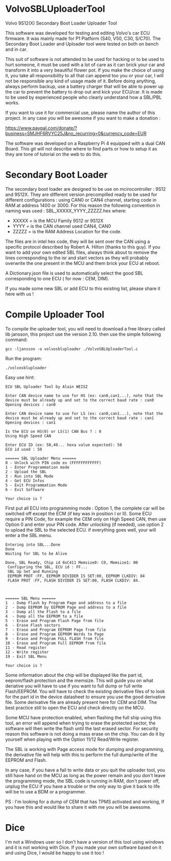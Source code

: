# VolvoSBLUploaderTool
Volvo 9S12(X) Secondary Boot Loader Uploader Tool

This software was developed for testing and editing Volvo's car ECU firmware. It was mainly made for P1 Platform (S40, V50, C30, S/C70).
The Secondary Boot Loader and Uploader tool were tested on both on bench and in car.

This suit of software is not attended to be used for hacking or to be used to hurt someone, it must be used with a lot of care as it can brick your car and transform it into a very beautiful flower pot.
If you make the choice of using it, you take all responsibility to all that can append too you or your car, I will not be responsible any kind of usage made of it. Before doing anything, always perform backup, use a battery charger that will be able to power up the car to prevent the battery to drop out and kick your ECU/car.
It is made to be used by experienced people who clearly understand how a SBL/PBL works. 

If you want to use it for commercial use, please name the author of this project. In any case you will be awesome if you want to make a donation :

https://www.paypal.com/donate/?business=SMJHF6RVYC25J&no_recurring=0&currency_code=EUR

The software was developed on a Raspberry Pi 4 equipped with a dual CAN Board.
This git will not describe where to find parts or how to setup it as they are tone of tutorial on the web to do this.

# Secondary Boot Loader

The secondary boot loader are designed to be use on mcirocontroller : 9S12 and 9S12X.
They are different version precompilled ready to be used for different configurations : using CAN0 or CAN4 channel, starting code in RAM at address 1400 or 3000.
For this reason the following convention in naming was used : SBL_XXXXX_YYYY_ZZZZZ.hex where:
* XXXXX = is the MCU Family 9S12 or 9S12X
* YYYY  = is the CAN channel used CAN4, CAN0
* ZZZZZ = is the RAM Address Location for the code.

The files are in intel hex code, they will be sent over the CAN using a specific protocol described by Robert A. Hilton (thanks to this guy).
If you want to add your own edited SBL files, always think about to remove the lines corresponding to the isr and start vectors as they will probably overwrite the one present in the MCU and them brick your ECU at reboot.

A Dictionary.json file is used to automatically select the good SBL corresponding to one ECU ( for now : CEM, DIM).

If you made some new SBL or add ECU to this existing list, please share it here with us !

# Compile Uploader Tool

To compile the uploader tool, you will need to download a free library called lib jansson, this project use the version 2.10.
then use the simple following command:

```
gcc -ljansson -o volvosbluploader ./VolvoSBLUploaderTool.c
```

Run the program:

```
./volvosbluploader
```

Easy use hint:
```
ECU SBL Uploader Tool by Alain WEISZ

Enter CAN device name to use for HS (ex: can0,can1...), note that the device must be already up and set to the correct baud rate : can0
Opening devices : can0

Enter CAN device name to use for LS (ex: can0,can1...), note that the device must be already up and set to the correct baud rate : can1
Opening devices : can1

Is the ECU on HS(0) or LS(1) CAN Bus ? : 0
Using High Speed CAN

Enter ECU ID (ex: 50,40... hexa value expected): 50
ECU id used : 50

====== SBL Uploader Menu ======
0 - Unlock with PIN code ex (FFFFFFFFFFFF)
1 - Enter Programmation mode
2 - Upload the SBL
3 - Run into SBL Mode
4 - Get ECU Infos
5 - Exit Programmation Mode
6 - Exit Software

Your choice is ? 

```

First put all ECU into programming mode : Option 1, the complete car will be switched off except the ECM (if key was in position I or II).
Some ECU require a PIN Code, for example the CEM only on High Speed CAN, then use Option 0 and enter your PIN code.
After unlocking (if needed), use option 2 to upload the SBL to the selected ECU.
if everything goes well, your will enter a the SBL menu.

```
Entering into SBL...Done
Done
Waiting for SBL to be Alive 

Done, SBL Ready, Chip id 0xC411 Memsize0: C0, Memsize1: 00
 Configuring the SBL, ECU id : FF...
 SBL Up Set and Running
 EEPROM PROT :FF, EEPROM DIVIDER IS SET:00, EEPROM CLKDIV: 84
 FLASH PROT :FF, FLASH DIVIDER IS SET:00, FLASH CLKDIV: 84.



====== SBL Menu ======
1  - Dump Flash by Program Page and address to a file
2  - Dump EEPROM by EEPROM Page and address to a file
3  - Dump all the Flash to a file
4  - Dump all the EEPROM to a file
5  - Erase and Program Flash Page from file
6  - Erase Flash sectors
7  - Erase and Program EEPROM Page from file
8  - Erase and Program EEPROM Words to Page
9  - Erase and Program FULL FLASH from file
10 - Erase and Program Full EEPROM from file
11 - Read register
12 - Write register
19 - Exit SBL Menu

Your choice is ? 

```

Some information about the chip will be displayed like the part id, eeprom/flash protection and the memsize. This will guide you on what deriative you will have to use if you want to full dump or full write Flash/EEPROM.
You will have to check the existing derivative files of to look for the part id in the device datasheet to ensure you use the good derivative file.
Some derivative file are already present here for CEM and DIM.
The best practice still to open the ECU and check directly on the MCU.

Some MCU have protection enabled, when flashing the full ship using this tool, an error will append when trying to erase the protected sector, the software will then write the flash until the last erased sector.
For security reason this software is not doing a mass erase on the chip. You can do it by yourself when playing with the Option 11/12 Read/Write register.

The SBL is working with Page access mode for dumping and programming, the derivative file will help with this to perform the full dump/write of the EEPROM and Flash.

In any case, if you have a fail to write data or you quit the uploader tool, you still have hand on the MCU as long as the power remain and you don't leave the programming mode, the SBL code is running in RAM, don't power off, unplug the ECU if you have a trouble or the only way to give it back to life will be to use a BDM or a programmer.

PS : I'm looking for a dump of CEM that has TPMS activated and working, If you have this and would like to share it with me you will be awesome.

# Dice
I'm not a Windows user so I don't have a version of this tool using windows and it is not working with Dice. If you made your own software based on it and using Dice, I would be happy to use it too !
